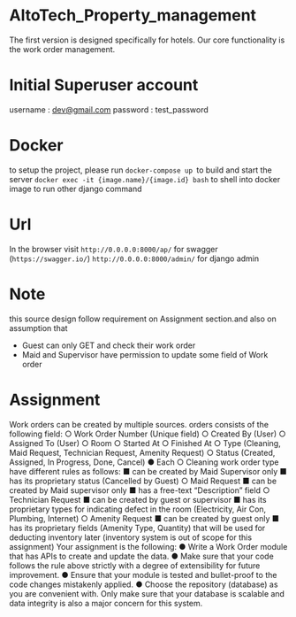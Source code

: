 # AltoTech_Property_management

The first version is designed specifically for hotels. Our core functionality is the work order management.

# Initial Superuser account

username : dev@gmail.com
password : test_password

# Docker

to setup the project, please run `docker-compose up `to build and start the server
`docker exec -it {image.name}/{image.id} bash` to shell into docker image to run other django command

# Url

In the browser visit
`http://0.0.0.0:8000/ap/` for swagger (`https://swagger.io/`)
`http://0.0.0.0:8000/admin/` for django admin

# Note

this source design follow requirement on Assignment section.and also on assumption that

- Guest can only GET and check their work order
- Maid and Supervisor have permission to update some field of Work order

# Assignment

Work orders can be created by multiple sources.
orders consists of the following field:
○ Work Order Number (Unique field)
○ Created By (User)
○ Assigned To (User)
○ Room
○ Started At
○ Finished At
○ Type (Cleaning, Maid Request, Technician Request, Amenity Request)
○ Status (Created, Assigned, In Progress, Done, Cancel)
● Each
○ Cleaning
work order type have different rules as follows:
■ can be created by Maid Supervisor only
■ has its proprietary status (Cancelled by Guest)
○ Maid Request
■ can be created by Maid supervisor only
■ has a free-text “Description” field
○ Technician Request
■ can be created by guest or supervisor
■ has its proprietary types for indicating defect in the room (Electricity,
Air Con, Plumbing, Internet)
○ Amenity Request
■ can be created by guest only
■ has its proprietary fields (Amenity Type, Quantity) that will be used for
deducting inventory later (inventory system is out of scope for this assignment)
Your assignment is the following:
● Write a Work Order module that has APIs to create and update the data.
● Make sure that your code follows the rule above strictly with a degree of extensibility
for future improvement.
● Ensure that your module is tested and bullet-proof to the code changes mistakenly
applied.
● Choose the repository (database) as you are convenient with. Only make sure that
your database is scalable and data integrity is also a major concern for this system.
